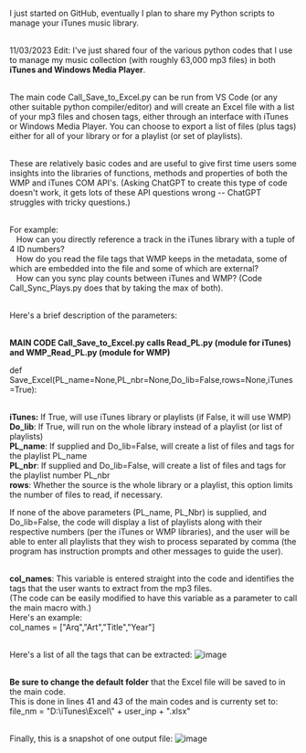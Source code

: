 I just started on GitHub, eventually I plan to share my Python scripts to manage your iTunes music library.

<br>11/03/2023 Edit: I've just shared four of the various python codes that I use to manage my music collection (with 
roughly 63,000 mp3 files) in both <b>iTunes and Windows Media Player</b>.

<br>The main code Call_Save_to_Excel.py can be run from VS Code (or any other suitable python compiler/editor) and will
create an Excel file with a list of your mp3 files and chosen tags, either through an interface with iTunes or Windows Media Player.
You can choose to export a list of files (plus tags) either for all of your library or for a playlist (or set of playlists).

<br>These are relatively basic codes and are useful to give first time users some insights into the libraries of functions, methods and
properties of both the WMP and iTunes COM API's. (Asking ChatGPT to create this type of code doesn't work, it gets lots of these API questions wrong -- ChatGPT struggles with tricky questions.)

<br>For example:
  <br>&nbsp;&nbsp;&nbsp;How can you directly reference a track in the iTunes library with a tuple of 4 ID numbers?
  <br>&nbsp;&nbsp;&nbsp;How do you read the file tags that WMP keeps in the metadata, some of which are embedded into the file and some of which are external?
  <br>&nbsp;&nbsp;&nbsp;How can you sync play counts between iTunes and WMP? (Code Call_Sync_Plays.py does that by taking the max of both).

<br>Here's a brief description of the parameters:

<br><b>MAIN CODE Call_Save_to_Excel.py calls Read_PL.py (module for iTunes) and WMP_Read_PL.py (module for WMP)</b>

def Save_Excel(PL_name=None,PL_nbr=None,Do_lib=False,rows=None,iTunes=True):

<br>**iTunes:** If True, will use iTunes library or playlists (if False, it will use WMP)
<br>**Do_lib**: If True, will run on the whole library instead of a playlist (or list of playlists)
<br>**PL_name**: If supplied and Do_lib=False, will create a list of files and tags for the playlist PL_name
<br>**PL_nbr**: If supplied and Do_lib=False, will create a list of files and tags for the playlist number PL_nbr
<br>**rows**: Whether the source is the whole library or a playlist, this option limits the number of files to read,
if necessary.
  
If none of the above parameters (PL_name, PL_Nbr) is supplied, and Do_lib=False, the code will display a list of
playlists along with their respective numbers (per the iTunes or WMP libraries), and the user will be able to enter 
all playlists that they wish to process separated by comma (the program has instruction prompts and other messages to guide the user).

<br>**col_names**: This variable is entered straight into the code and identifies the tags that the user
wants to extract from the mp3 files. 
<br>(The code can be easily modified to have this variable as a parameter to call the main macro with.) 
<br>Here's an example:
<br>col_names =  ["Arq","Art","Title","Year"]

<br>Here's a list of all the tags that can be extracted:
![image](https://github.com/jrsousa2/Python-scripts-for-iTunes/assets/94881602/3db6168a-3ea3-496e-a42d-3bbfc333a211)


<br>**Be sure to change the default folder** that the Excel file will be saved to in the main code.
<br>This is done in lines 41 and 43 of the main codes and is currenty set to:
<br>file_nm = "D:\\iTunes\\Excel\\" + user_inp + ".xlsx"

<br>Finally, this is a snapshot of one output file:
![image](https://github.com/jrsousa2/Python-scripts-for-iTunes/assets/94881602/e3d63161-f639-4c6c-9374-b4ffcb8339de)
